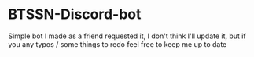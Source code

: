 # BTSSN-Discord-bot
Simple bot I made as a friend requested it, I don't think I'll update it, but if you any typos / some things to redo feel free to keep me up to date 
